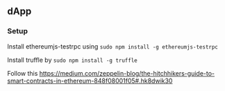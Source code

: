 ## dApp

### Setup
Install ethereumjs-testrpc using `sudo npm install -g ethereumjs-testrpc`

Install truffle by `sudo npm install -g truffle`

Follow this https://medium.com/zeppelin-blog/the-hitchhikers-guide-to-smart-contracts-in-ethereum-848f08001f05#.hk8dwik30
